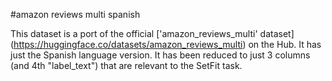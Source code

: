 #amazon reviews multi spanish

This dataset is a port of the official ['amazon_reviews_multi' dataset] (https://huggingface.co/datasets/amazon_reviews_multi) on the Hub. It has just the Spanish language version. It has been reduced to just 3 columns (and 4th "label_text") that are relevant to the SetFit task.